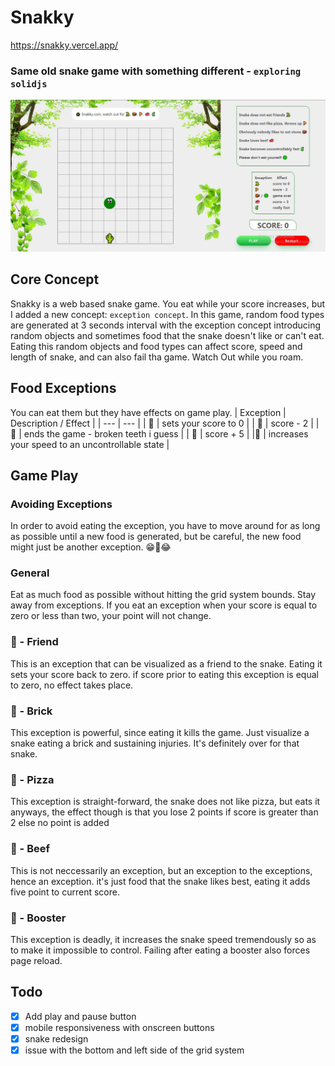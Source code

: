 # Snakky

https://snakky.vercel.app/

### Same old snake game with something different - `exploring solidjs`

![Snakky_image](src/assets/snakeimg.jpg)

## Core Concept

Snakky is a web based snake game. You eat while your score increases, but I added a
new concept: `exception concept`. In this game, random food types are generated at 3 
seconds interval with the exception concept introducing random objects and sometimes food
that the snake doesn't like or can't eat. Eating this random objects and food types can affect
score, speed and length of snake, and can also fail tha game. Watch Out while you roam.

## Food Exceptions

You can eat them but they have effects on game play.
| Exception | Description / Effect |
| --- | --- |
| 🐍 | sets your score to 0 |
| 🍕 | score - 2 |
| 🧱 | ends the game - broken teeth i guess |
| 🥩 | score + 5 |
|🧃 | increases your speed to an uncontrollable state |

## Game Play
### Avoiding Exceptions
In order to avoid eating the exception, you have to move around for as long as possible until a new food is generated, but be careful, the new food might just be another exception. 😁🤣😂

### General 
Eat as much food as possible without hitting the grid system bounds. Stay away from exceptions.
If you eat an exception when your score is equal to zero or less than two, your point will not change.

### 🐍 - Friend 
This is an exception that can be visualized as a friend to the snake. Eating it sets your score back to zero.
if score prior to eating this exception is equal to zero, no effect takes place.

###  🧱 - Brick
This exception is powerful, since eating it kills the game. Just visualize a snake eating a brick and sustaining injuries. It's definitely over for that snake.

### 🍕 - Pizza 
This exception is straight-forward, the snake does not like pizza, but eats it anyways, the effect though is that 
you lose 2 points if score is greater than 2 else no point is added

### 🥩 - Beef 
This is not neccessarily an exception, but an exception to the exceptions, hence an exception. it's just food that the snake likes best, eating it adds five point to current score.

### 🧃 - Booster 
This exception is deadly, it increases the snake speed tremendously so as to make it impossible to control.
Failing after eating a booster also forces page reload.
## Todo

- [x] Add play and pause button
- [x] mobile responsiveness with onscreen buttons
- [x] snake redesign
- [x] issue with the bottom and left side of the grid system
